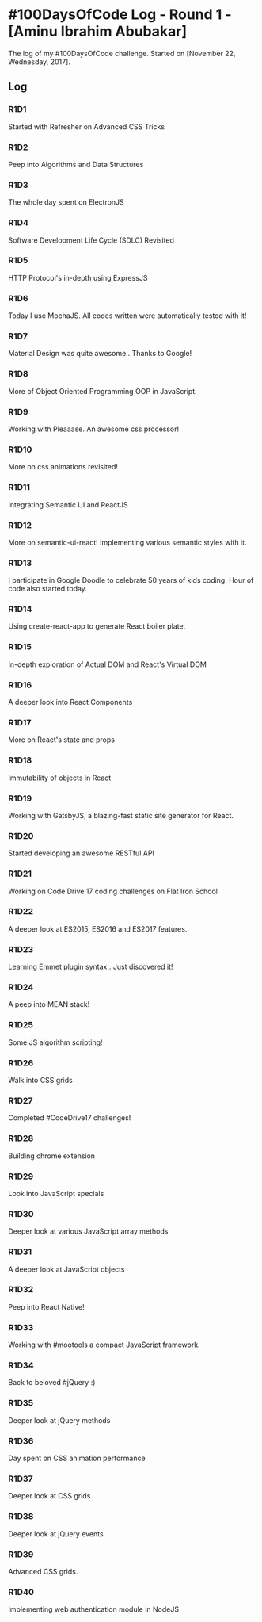 # #100DaysOfCode Log - Round 1 - [Aminu Ibrahim Abubakar]

The log of my #100DaysOfCode challenge. Started on [November 22, Wednesday, 2017].

## Log

### R1D1 
Started with Refresher on Advanced CSS Tricks

### R1D2 
Peep into Algorithms and Data Structures

### R1D3 
The whole day spent on ElectronJS

### R1D4
Software Development Life Cycle (SDLC) Revisited

### R1D5
HTTP Protocol's in-depth using ExpressJS

### R1D6
Today I use MochaJS. All codes written were automatically tested with it!

### R1D7
Material Design was quite awesome.. Thanks to Google!

### R1D8
More of Object Oriented Programming OOP in JavaScript.

### R1D9
Working with Pleaaase. An awesome css processor!

### R1D10
More on css animations revisited!

### R1D11
Integrating Semantic UI and ReactJS

### R1D12
More on semantic-ui-react! Implementing various semantic styles with it.

### R1D13
I participate in Google Doodle to celebrate 50 years of kids coding. Hour of code also started today.

### R1D14
Using create-react-app to generate React boiler plate.

### R1D15
In-depth exploration of Actual DOM and React's Virtual DOM

### R1D16
A deeper look into React Components

### R1D17
More on React's state and props

### R1D18
Immutability of objects in React

### R1D19
Working with GatsbyJS, a blazing-fast static site generator for React.

### R1D20
Started developing an awesome RESTful API

### R1D21
Working on Code Drive 17 coding challenges on Flat Iron School

### R1D22
A deeper look at ES2015, ES2016 and ES2017 features.

### R1D23
Learning Emmet plugin syntax.. Just discovered it!

### R1D24
A peep into MEAN stack!

### R1D25
Some JS algorithm scripting!

### R1D26
Walk into CSS grids

### R1D27
Completed #CodeDrive17 challenges!

### R1D28
Building chrome extension

### R1D29
Look into JavaScript specials

### R1D30
Deeper look at various JavaScript array methods

### R1D31
A deeper look at JavaScript objects

### R1D32
Peep into React Native!

### R1D33
Working with #mootools a compact JavaScript framework.

### R1D34
Back to beloved #jQuery :)

### R1D35
Deeper look at jQuery methods

### R1D36
Day spent on CSS animation performance

### R1D37
Deeper look at CSS grids

### R1D38
Deeper look at jQuery events

### R1D39
Advanced CSS grids.

### R1D40
Implementing web authentication module in NodeJS
